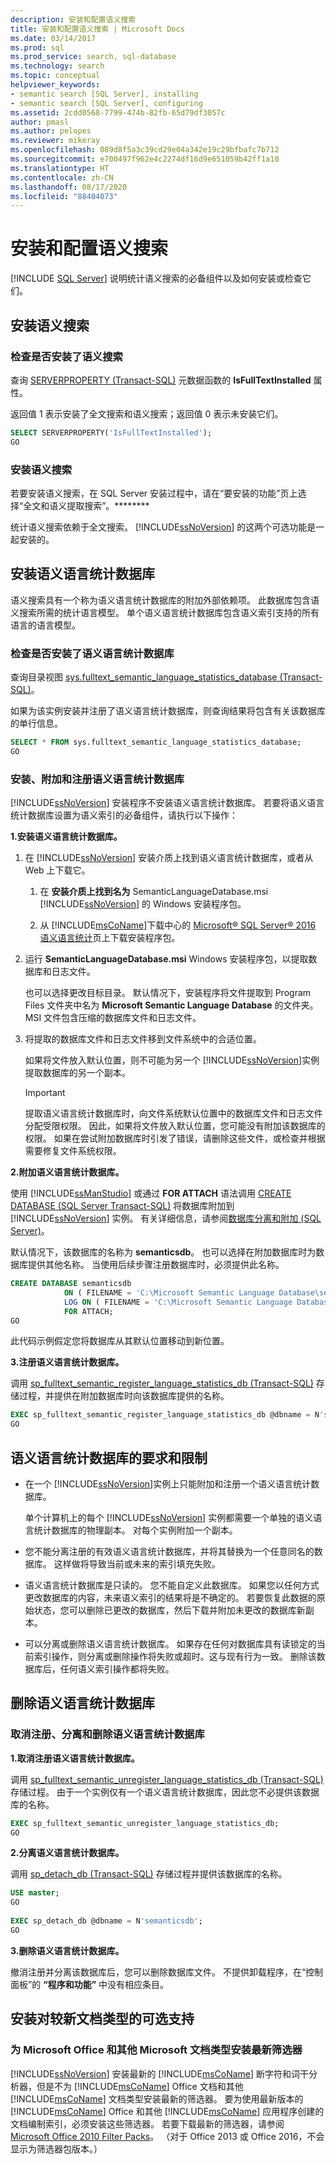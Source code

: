 ```yaml
---
description: 安装和配置语义搜索
title: 安装和配置语义搜索 | Microsoft Docs
ms.date: 03/14/2017
ms.prod: sql
ms.prod_service: search, sql-database
ms.technology: search
ms.topic: conceptual
helpviewer_keywords:
- semantic search [SQL Server], installing
- semantic search [SQL Server], configuring
ms.assetid: 2cdd0568-7799-474b-82fb-65d79df3057c
author: pmasl
ms.author: pelopes
ms.reviewer: mikeray
ms.openlocfilehash: 089d8f5a3c39cd29e04a342e19c29bfbafc7b712
ms.sourcegitcommit: e700497f962e4c2274df16d9e651059b42ff1a10
ms.translationtype: HT
ms.contentlocale: zh-CN
ms.lasthandoff: 08/17/2020
ms.locfileid: "88404073"
---
```

# <a name="install-and-configure-semantic-search"></a>安装和配置语义搜索
 [!INCLUDE [SQL Server](../../includes/applies-to-version/sqlserver.md)]
  说明统计语义搜索的必备组件以及如何安装或检查它们。  
  
## <a name="install-semantic-search"></a>安装语义搜索  
  
###  <a name="check-whether-semantic-search-is-installed"></a><a name="HowToCheckInstalled"></a> 检查是否安装了语义搜索  
 查询 [SERVERPROPERTY (Transact-SQL)](../../t-sql/functions/serverproperty-transact-sql.md) 元数据函数的 **IsFullTextInstalled** 属性。  
  
 返回值 1 表示安装了全文搜索和语义搜索；返回值 0 表示未安装它们。  
  
```sql  
SELECT SERVERPROPERTY('IsFullTextInstalled');  
GO  
```  
  
###  <a name="install-semantic-search"></a><a name="BasicsSemanticSearch"></a> 安装语义搜索  
 若要安装语义搜索，在 SQL Server 安装过程中，请在“要安装的功能”页上选择“全文和语义提取搜索”。********  
  
 统计语义搜索依赖于全文搜索。 [!INCLUDE[ssNoVersion](../../includes/ssnoversion-md.md)] 的这两个可选功能是一起安装的。  
  
## <a name="install-the-semantic-language-statistics-database"></a>安装语义语言统计数据库  
 语义搜索具有一个称为语义语言统计数据库的附加外部依赖项。 此数据库包含语义搜索所需的统计语言模型。 单个语义语言统计数据库包含语义索引支持的所有语言的语言模型。  
  
###  <a name="check-whether-the-semantic-language-statistics-database-is-installed"></a><a name="HowToCheckDatabase"></a> 检查是否安装了语义语言统计数据库  
 查询目录视图 [sys.fulltext_semantic_language_statistics_database (Transact-SQL)](../../relational-databases/system-catalog-views/sys-fulltext-semantic-language-statistics-database-transact-sql.md)。  
  
 如果为该实例安装并注册了语义语言统计数据库，则查询结果将包含有关该数据库的单行信息。  
  
```sql  
SELECT * FROM sys.fulltext_semantic_language_statistics_database;  
GO  
```  
  
###  <a name="install-attach-and-register-the-semantic-language-statistics-database"></a><a name="HowToInstallModel"></a> 安装、附加和注册语义语言统计数据库  
 [!INCLUDE[ssNoVersion](../../includes/ssnoversion-md.md)] 安装程序不安装语义语言统计数据库。 若要将语义语言统计数据库设置为语义索引的必备组件，请执行以下操作：  
  
 **1.安装语义语言统计数据库。**  
 
 1.  在 [!INCLUDE[ssNoVersion](../../includes/ssnoversion-md.md)] 安装介质上找到语义语言统计数据库，或者从 Web 上下载它。  
  
        1.  在 **安装介质上找到名为** SemanticLanguageDatabase.msi [!INCLUDE[ssNoVersion](../../includes/ssnoversion-md.md)] 的 Windows 安装程序包。  
  
        2.  从 [!INCLUDE[msCoName](../../includes/msconame-md.md)]下载中心的 [Microsoft® SQL Server® 2016 语义语言统计](https://www.microsoft.com/download/details.aspx?id=52681)页上下载安装程序包。  
  
2.  运行 **SemanticLanguageDatabase.msi** Windows 安装程序包，以提取数据库和日志文件。  
  
     也可以选择更改目标目录。 默认情况下，安装程序将文件提取到 Program Files 文件夹中名为 **Microsoft Semantic Language Database** 的文件夹。 MSI 文件包含压缩的数据库文件和日志文件。  
  
3.  将提取的数据库文件和日志文件移到文件系统中的合适位置。  
  
     如果将文件放入默认位置，则不可能为另一个 [!INCLUDE[ssNoVersion](../../includes/ssnoversion-md.md)]实例提取数据库的另一个副本。  
  
    > [!IMPORTANT]  
    >  提取语义语言统计数据库时，向文件系统默认位置中的数据库文件和日志文件分配受限权限。 因此，如果将文件放入默认位置，您可能没有附加该数据库的权限。 如果在尝试附加数据库时引发了错误，请删除这些文件，或检查并根据需要修复文件系统权限。  
  
 **2.附加语义语言统计数据库。**
   
 使用 [!INCLUDE[ssManStudio](../../includes/ssmanstudio-md.md)] 或通过 **FOR ATTACH** 语法调用 [CREATE DATABASE (SQL Server Transact-SQL)](../../t-sql/statements/create-database-sql-server-transact-sql.md) 将数据库附加到 [!INCLUDE[ssNoVersion](../../includes/ssnoversion-md.md)] 实例。 有关详细信息，请参阅[数据库分离和附加 (SQL Server)](../../relational-databases/databases/database-detach-and-attach-sql-server.md)。  
  
 默认情况下，该数据库的名称为 **semanticsdb**。 也可以选择在附加数据库时为数据库提供其他名称。 当使用后续步骤注册数据库时，必须提供此名称。  
  
```sql  
CREATE DATABASE semanticsdb  
            ON ( FILENAME = 'C:\Microsoft Semantic Language Database\semanticsdb.mdf' )  
            LOG ON ( FILENAME = 'C:\Microsoft Semantic Language Database\semanticsdb_log.ldf' )  
            FOR ATTACH;  
GO  
```  
  
 此代码示例假定您将数据库从其默认位置移动到新位置。  
  
 **3.注册语义语言统计数据库。** 
  
 调用 [sp_fulltext_semantic_register_language_statistics_db (Transact-SQL)](../../relational-databases/system-stored-procedures/sp-fulltext-semantic-register-language-statistics-db-transact-sql.md) 存储过程，并提供在附加数据库时向该数据库提供的名称。  
  
```sql  
EXEC sp_fulltext_semantic_register_language_statistics_db @dbname = N'semanticsdb';  
GO  
```  

##  <a name="requirements-and-restrictions-for-the-semantic-language-statistics-database"></a><a name="reqinstall"></a> 语义语言统计数据库的要求和限制  
  
-   在一个 [!INCLUDE[ssNoVersion](../../includes/ssnoversion-md.md)]实例上只能附加和注册一个语义语言统计数据库。  
  
     单个计算机上的每个 [!INCLUDE[ssNoVersion](../../includes/ssnoversion-md.md)] 实例都需要一个单独的语义语言统计数据库的物理副本。 对每个实例附加一个副本。  
  
-   您不能分离注册的有效语义语言统计数据库，并将其替换为一个任意同名的数据库。 这样做将导致当前或未来的索引填充失败。  
  
-   语义语言统计数据库是只读的。 您不能自定义此数据库。 如果您以任何方式更改数据库的内容，未来语义索引的结果将是不确定的。 若要恢复此数据的原始状态，您可以删除已更改的数据库，然后下载并附加未更改的数据库新副本。  
  
-   可以分离或删除语义语言统计数据库。 如果存在任何对数据库具有读锁定的当前索引操作，则分离或删除操作将失败或超时。这与现有行为一致。 删除该数据库后，任何语义索引操作都将失败。  
 
##  <a name="remove-the-semantic-language-statistics-database"></a><a name="HowToUnregister"></a> 删除语义语言统计数据库  

###  <a name="unregister-detach-and-remove-the-semantic-language-statistics-database"></a>取消注册、分离和删除语义语言统计数据库 

 **1.取消注册语义语言统计数据库。**
   
 调用 [sp_fulltext_semantic_unregister_language_statistics_db (Transact-SQL)](../../relational-databases/system-stored-procedures/sp-fulltext-semantic-unregister-language-statistics-db-transact-sql.md) 存储过程。 由于一个实例仅有一个语义语言统计数据库，因此您不必提供该数据库的名称。  
  
```sql  
EXEC sp_fulltext_semantic_unregister_language_statistics_db;  
GO  
```  
  
 **2.分离语义语言统计数据库。**  
 
 调用 [sp_detach_db (Transact-SQL)](../../relational-databases/system-stored-procedures/sp-detach-db-transact-sql.md) 存储过程并提供该数据库的名称。  
  
```sql  
USE master;  
GO  
  
EXEC sp_detach_db @dbname = N'semanticsdb';  
GO  
```  
  
 **3.删除语义语言统计数据库。**  
 
 撤消注册并分离该数据库后，您可以删除数据库文件。 不提供卸载程序，在“控制面板”的 **“程序和功能”** 中没有相应条目。  
  
## <a name="install-optional-support-for-newer-document-types"></a>安装对较新文档类型的可选支持  
  
###  <a name="install-the-latest-filters-for-microsoft-office-and-other-microsoft-document-types"></a><a name="office"></a> 为 Microsoft Office 和其他 Microsoft 文档类型安装最新筛选器  
[!INCLUDE[ssNoVersion](../../includes/ssnoversion-md.md)] 安装最新的 [!INCLUDE[msCoName](../../includes/msconame-md.md)] 断字符和词干分析器，但是不为 [!INCLUDE[msCoName](../../includes/msconame-md.md)] Office 文档和其他 [!INCLUDE[msCoName](../../includes/msconame-md.md)] 文档类型安装最新的筛选器。 要为使用最新版本的 [!INCLUDE[msCoName](../../includes/msconame-md.md)] Office 和其他 [!INCLUDE[msCoName](../../includes/msconame-md.md)] 应用程序创建的文档编制索引，必须安装这些筛选器。 若要下载最新的筛选器，请参阅 [Microsoft Office 2010 Filter Packs](https://www.microsoft.com/download/details.aspx?id=17062)。 （对于 Office 2013 或 Office 2016，不会显示为筛选器包版本。）
  
  
